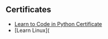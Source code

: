 ## Certificates

- [Learn to Code in Python Certificate](https://raw.githubusercontent.com/ballardjoel-dev/bootdev-progress/main/certificates/bootdev_Learn_to_Code_in_Python_certificate.png)
- [Learn Linux](

